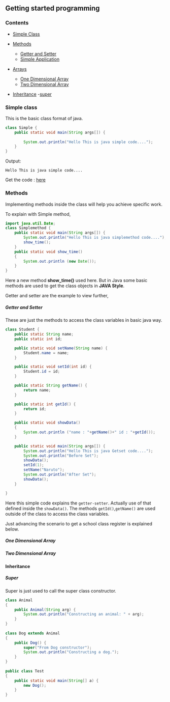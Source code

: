## Getting started programming
### Contents
- [Simple Class](#simple-class)
- [Methods](#methods)
    - [Getter and Setter](#getter-and-setter)
    - [Simple Application](#simple-application)
- [Arrays](#arrays)
    - [One Dimensional Array](#one-dimensional-array)
    - [Two Dimensional Array](#two-dimensional-array)
    
- [Inheritance](#inheri)
    -[super](#super)

### Simple class

This is the basic class format of java.

```java
class Simple {
	public static void main(String args[]) {
		
	    System.out.println("Hello This is java simple code....");
	}
}
```
Output:
```text
Hello This is java simple code....
```
Get the code : [here](/codes/simpleclass/Simple.java) 

### Methods

Implementing methods inside the class will help you achieve specific work.

To explain with Simple method,

```java
import java.util.Date;
class Simplemethod {
    public static void main(String args[]) {
        System.out.println("Hello This is java simplemethod code....");
        show_time();
    }
    public static void show_time()
    {
        System.out.println (new Date());
    }
}
```

Here a new method **show_time()** used here. But in Java some basic methods are used
to get the class objects in **JAVA Style**. 

Getter and setter are the example to view further,

##### Getter and Setter

These are just the methods to access the class variables in basic java way.

```java
class Student {
	public static String name;
	public static int id;

    public static void setName(String name) {
        Student.name = name;
    }

    public static void setId(int id) {
        Student.id = id;
    }

    public static String getName() {
        return name;
    }

    public static int getId() {
        return id;
    }

    public static void showData()
    {
        System.out.println ("name : "+getName()+" id : "+getId());
    }

    public static void main(String args[]) {
        System.out.println("Hello This is java Getset code....");
        System.out.println("Before Set");
        showData();
        setId(1);
        setName("Naruto");
        System.out.println("After Set");
        showData();
    }

}
```

Here this simple code explains the `getter-setter`. Actually use of that defined inside the `showData()`.
The methods `getId()`,`getName()` are used outside of the class to access the class variables.

Just advancing the scenario to get a school class register is explained below.

##### One Dimensional Array

##### Two Dimensional Array


#### Inheritance

##### Super     
 
Super is just used to call the super class constructor.
      
```java
class Animal 
{ 
    public Animal(String arg) {
        System.out.println("Constructing an animal: " + arg);
    }
}
      
class Dog extends Animal 
{
    public Dog() {
        super("From Dog constructor");
        System.out.println("Constructing a dog.");
    }
}
      
public class Test 
{
    public static void main(String[] a) {
        new Dog(); 
    }
}
```